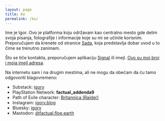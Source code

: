 ```yaml
---
layout: page
title: Ko
permalink: /ko/
---
```


Ime je Igor. Ovo je platforma koju održavam kao centralno mesto gde delim svoja pisanja, fotografije i informacije koje su mi se učinile korisnim. Preporučujem da krenete od stranice [Sada](/sada.markdown), koja predstavlja dobar uvod u to čime se trenutno zanimam.

Što se tiče kontakta, preporučujem aplikaciju [Signal](https://signal.org/) ili imejl. [Ovo su moj broj i moja imejl adresa](/a/tel.jpg).

Na internetu sam i na drugim mestima, ali ne mogu da obećam da ću tamo odgovoriti blagovremeno:

- Substack: [igorv](https://igorv.substack.com/)
- PlayStation Network: **factual_addenda9**
- Path of Exile character: [Britannica (Raider)](https://www.pathofexile.com/account/sony/view-profile/factual_addenda9/characters?characterName=Britannica)
- Instagram: [igorv.blog](https://www.instagram.com/igorv.blog/)
- Bluesky: [igorv](https://bsky.app/profile/igorv.blog)
- Mastodon: [@factual.floe.earth](https://mastodon.floe.earth/@factual)
